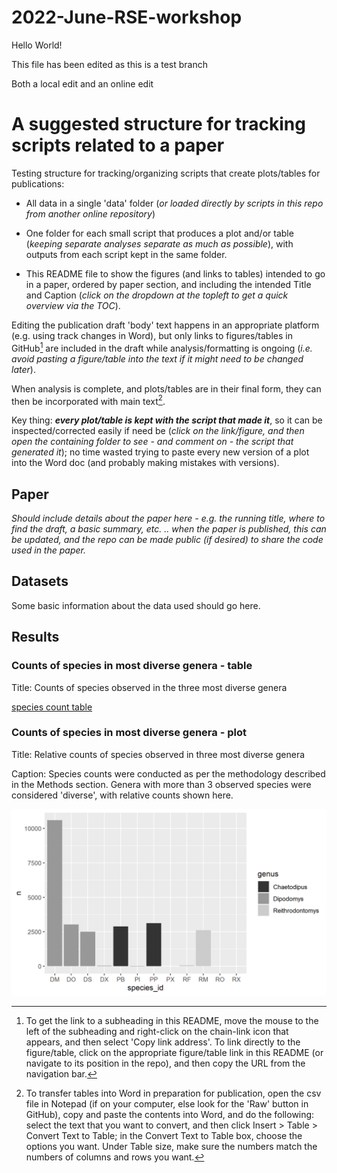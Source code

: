 # 2022-June-RSE-workshop

Hello World!

This file has been edited as this is a test branch

Both a local edit and an online edit

# A suggested structure for tracking scripts related to a paper

Testing structure for tracking/organizing scripts that create plots/tables for publications:

* All data in a single 'data' folder (_or loaded directly by scripts in this repo from another online repository_)

* One folder for each small script that produces a plot and/or table (_keeping separate analyses separate as much as possible_), with outputs from each script kept in the same folder.

* This README file to show the figures (and links to tables) intended to go in a paper, ordered by paper section, and including the intended Title and Caption (_click on the dropdown at the topleft to get a quick overview via the TOC_).

Editing the publication draft 'body' text happens in an appropriate platform (e.g. using track changes in Word), but only links to figures/tables in GitHub[^footnote1] are included in the draft while analysis/formatting is ongoing (_i.e. avoid pasting a figure/table into the text if it might need to be changed later_).

When analysis is complete, and plots/tables are in their final form, they can then be incorporated with main text[^footnote2].


Key thing: ***every plot/table is kept with the script that made it***, so it can be inspected/corrected easily if need be (_click on the link/figure, and then open the containing folder to see - and comment on - the script that generated it_); no time wasted trying to paste every new version of a plot into the Word doc (and probably making mistakes with versions).


## Paper

_Should include details about the paper here - e.g. the running title, where to find the draft, a basic summary, etc. .. when the paper is published, this can be updated, and the repo can be made public (if desired) to share the code used in the paper._


## Datasets

Some basic information about the data used should go here.


## Results

### Counts of species in most diverse genera - table

Title: Counts of species observed in the three most diverse genera

[species count table](output_species_count/species_counts_table.csv)


### Counts of species in most diverse genera - plot

Title: Relative counts of species observed in three most diverse genera

Caption: Species counts were conducted as per the methodology described in the Methods section. Genera with more than 3 observed species were considered 'diverse', with relative counts shown here.

![species count barplot](output_species_count/species_counts_barplot.png)


[^footnote1]: To get the link to a subheading in this README, move the mouse to the left of the subheading and right-click on the chain-link icon that appears, and then select 'Copy link address'. To link directly to the figure/table, click on the appropriate figure/table link in this README (or navigate to its position in the repo), and then copy the URL from the navigation bar.

[^footnote2]: To transfer tables into Word in preparation for publication, open the csv file in Notepad (if on your computer, else look for the 'Raw' button in GitHub), copy and paste the contents into Word, and do the following: select the text that you want to convert, and then click Insert > Table > Convert Text to Table; in the Convert Text to Table box, choose the options you want. Under Table size, make sure the numbers match the numbers of columns and rows you want. 
